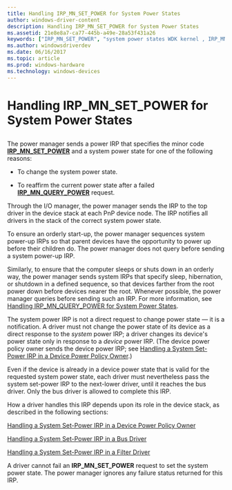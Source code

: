 ```yaml
---
title: Handling IRP_MN_SET_POWER for System Power States
author: windows-driver-content
description: Handling IRP_MN_SET_POWER for System Power States
ms.assetid: 21e8e8a7-ca77-445b-a49e-28a53f431a26
keywords: ["IRP_MN_SET_POWER", "system power states WDK kernel , IRP_MN_SET_POWER", "set-power IRPs WDK power management"]
ms.author: windowsdriverdev
ms.date: 06/16/2017
ms.topic: article
ms.prod: windows-hardware
ms.technology: windows-devices
---
```


# Handling IRP\_MN\_SET\_POWER for System Power States


## <a href="" id="ddk-handling-irp-mn-set-power-for-system-power-states-kg"></a>


The power manager sends a power IRP that specifies the minor code [**IRP\_MN\_SET\_POWER**](https://msdn.microsoft.com/library/windows/hardware/ff551744) and a system power state for one of the following reasons:

-   To change the system power state.

-   To reaffirm the current power state after a failed [**IRP\_MN\_QUERY\_POWER**](https://msdn.microsoft.com/library/windows/hardware/ff551699) request.

Through the I/O manager, the power manager sends the IRP to the top driver in the device stack at each PnP device node. The IRP notifies all drivers in the stack of the correct system power state.

To ensure an orderly start-up, the power manager sequences system power-up IRPs so that parent devices have the opportunity to power up before their children do. The power manager does not query before sending a system power-up IRP.

Similarly, to ensure that the computer sleeps or shuts down in an orderly way, the power manager sends system IRPs that specify sleep, hibernation, or shutdown in a defined sequence, so that devices farther from the root power down before devices nearer the root. Whenever possible, the power manager queries before sending such an IRP. For more information, see [Handling IRP\_MN\_QUERY\_POWER for System Power States](handling-irp-mn-query-power-for-system-power-states.md).

The system power IRP is not a direct request to change power state — it is a notification. A driver must not change the power state of its device as a direct response to the *system* power IRP; a driver changes its device's power state only in response to a *device* power IRP. (The device power policy owner sends the device power IRP; see [Handling a System Set-Power IRP in a Device Power Policy Owner](handling-a-system-set-power-irp-in-a-device-power-policy-owner.md).)

Even if the device is already in a device power state that is valid for the requested system power state, each driver must nevertheless pass the system set-power IRP to the next-lower driver, until it reaches the bus driver. Only the bus driver is allowed to complete this IRP.

How a driver handles this IRP depends upon its role in the device stack, as described in the following sections:

[Handling a System Set-Power IRP in a Device Power Policy Owner](handling-a-system-set-power-irp-in-a-device-power-policy-owner.md)

[Handling a System Set-Power IRP in a Bus Driver](handling-a-system-set-power-irp-in-a-bus-driver.md)

[Handling a System Set-Power IRP in a Filter Driver](handling-a-system-set-power-irp-in-a-filter-driver.md)

A driver cannot fail an **IRP\_MN\_SET\_POWER** request to set the system power state. The power manager ignores any failure status returned for this IRP.

 

 




